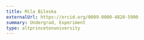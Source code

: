```yaml
---
title: Mila Bileska
externalUrl: https://orcid.org/0009-0000-4820-5900
summary: Undergrad, Experiment
type: altprincetonuniversity
---
```

